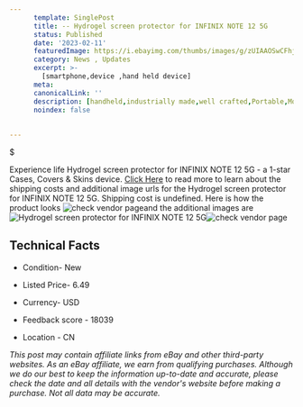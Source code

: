 ```yaml
---
      template: SinglePost
      title: -- Hydrogel screen protector for INFINIX NOTE 12 5G
      status: Published
      date: '2023-02-11'
      featuredImage: https://i.ebayimg.com/thumbs/images/g/zUIAAOSwCFhj4nOH/s-l225.jpg
      category: News , Updates
      excerpt: >-
        [smartphone,device ,hand held device]
      meta:
      canonicalLink: ''
      description: [handheld,industrially made,well crafted,Portable,Mobile,Compact,Convenient,Lightweight,Maneuverable,Man-portable,Miniature,Carriable,Hand-held,Light,Holdable,Transportable,Mobile device,Pocket-sized,On-the-go,Wireless,Cordless,Compact size,Convenient size, smartphone,device ,hand held device]
      noindex: false
      
        
---
```

$

Experience life Hydrogel screen protector for INFINIX NOTE 12 5G - a 1-star Cases, Covers & Skins device. [Click Here](https://www.ebay.com/itm/325528310749?hash=item4bcaffd3dd%3Ag%3AzUIAAOSwCFhj4nOH&mkevt=1&mkcid=1&mkrid=711-53200-19255-0&campid=%253CePNCampaignId%253E&customid=%253CreferenceId%253E&toolid=10049) to read more to learn about the shipping costs and additional image urls for the Hydrogel screen protector for INFINIX NOTE 12 5G. Shipping cost is undefined. Here is how the product looks ![check vendor page](https://i.ebayimg.com/thumbs/images/g/zUIAAOSwCFhj4nOH/s-l225.jpg)and the additional images are![Hydrogel screen protector for INFINIX NOTE 12 5G](https://i.ebayimg.com/images/g/zUIAAOSwCFhj4nOH/s-l960.jpg)![check vendor page](https://origin-galleryplus.ebayimg.com/ws/web/325528310749_2_0_1/225x225.jpg,https://origin-galleryplus.ebayimg.com/ws/web/325528310749_3_0_1/225x225.jpg,https://origin-galleryplus.ebayimg.com/ws/web/325528310749_4_0_1/225x225.jpg,https://origin-galleryplus.ebayimg.com/ws/web/325528310749_5_0_1/225x225.jpg,https://origin-galleryplus.ebayimg.com/ws/web/325528310749_6_0_1/225x225.jpg,https://origin-galleryplus.ebayimg.com/ws/web/325528310749_7_0_1/225x225.jpg,https://origin-galleryplus.ebayimg.com/ws/web/325528310749_8_0_1/225x225.jpg,https://origin-galleryplus.ebayimg.com/ws/web/325528310749_9_0_1/225x225.jpg)



 ## Technical Facts 



     
      

 - Condition- New 


      

 - Listed Price- 6.49 


      

 - Currency- USD 


      

 - Feedback score - 18039 


      

 - Location - CN 


      
      

 *_This post may contain affiliate links from eBay and other third-party websites. As an eBay affiliate, we earn from qualifying purchases. Although we do our best to keep the information up-to-date and accurate, please check the date and all details with the vendor's website before making a purchase. Not all data may be accurate._*







